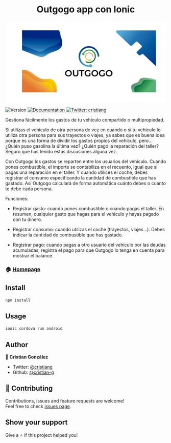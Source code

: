<h1 align="center">Outgogo app con Ionic</h1>
<p align="center">
    <img src="docs/sticker-outgogo-net.png">
</p>
<p>
  <img alt="Version" src="https://img.shields.io/badge/version-1.0-blue.svg?cacheSeconds=2592000" />
  <a href="http://www.cristiangonzalez.com/portfolio/outgogo/">
    <img alt="Documentation" src="https://img.shields.io/badge/documentation-yes-brightgreen.svg" target="_blank" />
  </a>
  <a href="https://twitter.com/cristiang">
    <img alt="Twitter: cristiang" src="https://img.shields.io/twitter/follow/cristiang.svg?style=social" target="_blank" />
  </a>
</p>

Gestiona fácilmente los gastos de tu vehículo compartido o multipropiedad.

Si utilizas el vehículo de otra persona de vez en cuando o si tu vehículo lo utiliza otra persona para sus trayectos o viajes, ya sabes que es buena idea porque es una forma de dividir los gastos propios del vehículo, pero... ¿Quién puso gasolina la última vez? ¿Quién pagó la reparación del taller? Seguro que has tenido estas discusiones alguna vez.

Con Outgogo los gastos se reparten entre los usuarios del vehículo. Cuando pones combustible, el importe se contabiliza en el recuento, igual que si pagas una reparación en el taller. Y cuando utilices el coche, debes registrar el consumo especificando la cantidad de combustible que has gastado. Así Outgogo calculará de forma automática cuánto debes o cuánto te debe cada persona.

Funciones:

- Registrar gasto: cuando pones combustible o cuando pagas el taller. En resumen, cualquier gasto que hagas para el vehículo y hayas pagado con tu dinero.

- Registrar consumo: cuando utilizas el coche (trayectos, viajes...). Debes indicar la cantidad de combustible que has gastado.

- Registrar pago: cuando pagas a otro usuario del vehículo por las deudas acumuladas, registra el pago para que Outgogo lo tenga en cuenta para mostrar el balance.

### 🏠 [Homepage](http://www.cristiangonzalez.com/portfolio/outgogo/)

## Install

```sh
npm install
```

## Usage

```sh
ionic cordova run android
```

## Author

👤 **Cristian González**

* Twitter: [@cristiang](https://twitter.com/cristiang)
* Github: [@cristian-g](https://github.com/cristian-g)

## 🤝 Contributing

Contributions, issues and feature requests are welcome!<br />Feel free to check [issues page](https://github.com/cristian-g/outgogo-app/issues).

## Show your support

Give a ⭐️ if this project helped you!
